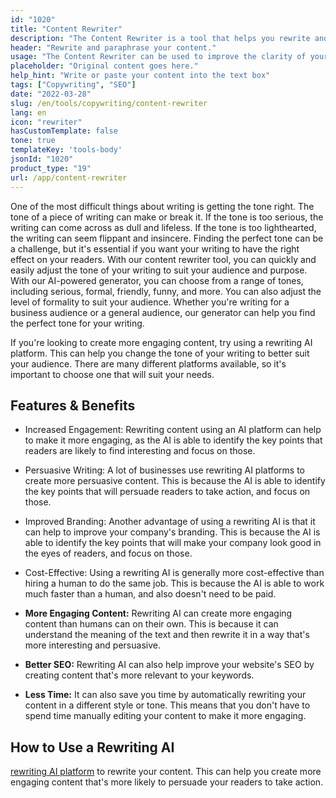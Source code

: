 ```yaml
---
id: "1020"
title: "Content Rewriter"
description: "The Content Rewriter is a tool that helps you rewrite and paraphrase your content. It is often used to improve the clarity of your writing, or to make your writing more unique. The Content Rewriter can also help you improve your SEO by rewriting your content to include your target keywords."
header: "Rewrite and paraphrase your content."
usage: "The Content Rewriter can be used to improve the clarity of your writing, or to make your writing more unique. It can also help you improve your SEO by rewriting your content to include your target keywords."
placeholder: "Original content goes here."
help_hint: "Write or paste your content into the text box"
tags: ["Copywriting", "SEO"]
date: "2022-03-28"
slug: /en/tools/copywriting/content-rewriter
lang: en
icon: "rewriter"
hasCustomTemplate: false
tone: true
templateKey: 'tools-body'
jsonId: "1020"
product_type: "19"
url: /app/content-rewriter
---
```



One of the most difficult things about writing is getting the tone right. The tone of a piece of writing can make or break it. If the tone is too serious, the writing can come across as dull and lifeless. If the tone is too lighthearted, the writing can seem flippant and insincere. Finding the perfect tone can be a challenge, but it's essential if you want your writing to have the right effect on your readers. With our content rewriter tool, you can quickly and easily adjust the tone of your writing to suit your audience and purpose. With our AI-powered generator, you can choose from a range of tones, including serious, formal, friendly, funny, and more. You can also adjust the level of formality to suit your audience. Whether you're writing for a business audience or a general audience, our generator can help you find the perfect tone for your writing.

If you're looking to create more engaging content, try using a rewriting AI platform. This can help you change the tone of your writing to better suit your audience. There are many different platforms available, so it's important to choose one that will suit your needs.



## Features & Benefits

- Increased Engagement: Rewriting content using an AI platform can help to make it more engaging, as the AI is able to identify the key points that readers are likely to find interesting and focus on those.

- Persuasive Writing: A lot of businesses use rewriting AI platforms to create more persuasive content. This is because the AI is able to identify the key points that will persuade readers to take action, and focus on those.

- Improved Branding: Another advantage of using a rewriting AI is that it can help to improve your company's branding. This is because the AI is able to identify the key points that will make your company look good in the eyes of readers, and focus on those.

- Cost-Effective: Using a rewriting AI is generally more cost-effective than hiring a human to do the same job. This is because the AI is able to work much faster than a human, and also doesn't need to be paid.


- **More Engaging Content:** Rewriting AI can create more engaging content than humans can on their own. This is because it can understand the meaning of the text and then rewrite it in a way that's more interesting and persuasive.

- **Better SEO:** Rewriting AI can also help improve your website's SEO by creating content that's more relevant to your keywords.

- **Less Time:** It can also save you time by automatically rewriting your content in a different style or tone. This means that you don't have to spend time manually editing your content to make it more engaging.

## How to Use a Rewriting AI

 [rewriting AI platform](https://maila.ai/app/content-rewriter) to rewrite your content. This can help you create more engaging content that's more likely to persuade your readers to take action.